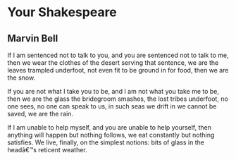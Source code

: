 # Your Shakespeare
## Marvin Bell
If I am sentenced not to talk to you,
and you are sentenced not to talk to me,
then we wear the clothes of the desert
serving that sentence, we are the leaves
trampled underfoot, not even fit to be
ground in for food, then we are the snow.

If you are not what I take you to be,
and I am not what you take me to be,
then we are the glass the bridegroom smashes,
the lost tribes underfoot, no one sees,
no one can speak to us, in such seas we
drift in we cannot be saved, we are the rain.

If I am unable to help myself,
and you are unable to help yourself,
then anything will happen but nothing follows,
we eat constantly but nothing satisfies.
We live, finally, on the simplest notions:
bits of glass in the headâ€™s reticent weather.
